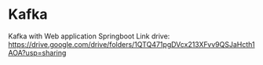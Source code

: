 # Kafka
Kafka with Web application Springboot
Link drive: https://drive.google.com/drive/folders/1QTQ471pgDVcx213XFvv9QSJaHcth1AOA?usp=sharing
